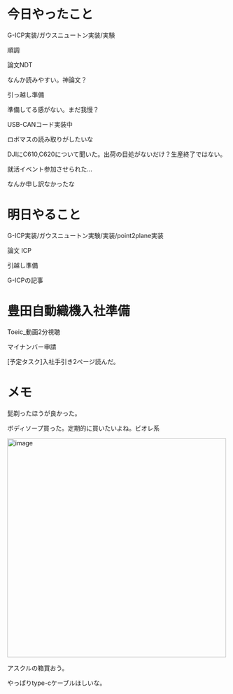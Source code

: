 # 今日やったこと
G-ICP実装/ガウスニュートン実装/実験

順調

論文NDT

なんか読みやすい。神論文？

引っ越し準備

準備してる感がない。まだ我慢？

USB-CANコード実装中

ロボマスの読み取りがしたいな

DJIにC610,C620について聞いた。出荷の目処がないだけ？生産終了ではない。

就活イベント参加させられた...

なんか申し訳なかったな

# 明日やること
G-ICP実装/ガウスニュートン実験/実装/point2plane実装

論文 ICP

引越し準備

G-ICPの記事

# 豊田自動織機入社準備
Toeic_動画2分視聴

マイナンバー申請

[予定タスク]入社手引き2ページ読んだ。

# メモ
髭剃ったほうが良かった。

ボディソープ買った。定期的に買いたいよね。ビオレ系

<img width="500" height="500" alt="image" src="https://github.com/user-attachments/assets/67d60818-e538-49a0-b757-e09dd1338a59" />

アスクルの箱買おう。

やっぱりtype-cケーブルほしいな。
